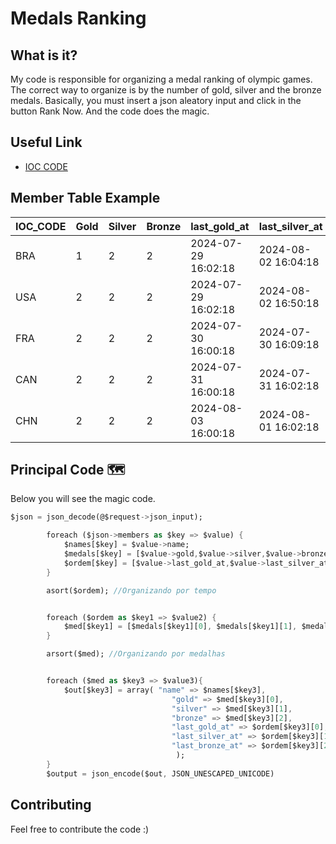 # Medals Ranking

## What is it?
My code is responsible for organizing a medal ranking of olympic games.
The correct way to organize is by the number of gold, silver and the bronze medals.
Basically, you must insert a json aleatory input and click in the button Rank Now.
And the code does the magic.

## Useful Link
- [IOC CODE](https://en.wikipedia.org/wiki/List_of_IOC_country_codes)


## Member Table Example

| IOC_CODE | Gold | Silver| Bronze | last_gold_at        | last_silver_at      | last_bronze_at      |
| ---      |  --- | ---   | ---    | ---                 | ---                 | ---                 |
| BRA      | 1    |  2    |  2     | 2024-07-29 16:02:18 | 2024-08-02 16:04:18 | 2024-08-10 16:02:18 |
| USA      | 2    |  2    |  2     | 2024-07-29 16:02:18 | 2024-08-02 16:50:18 | 2024-08-01 16:30:18 |
| FRA      | 2    |  2    |  2     | 2024-07-30 16:00:18 | 2024-07-30 16:09:18 | 2024-07-30 16:21:18 |
| CAN      | 2    |  2    |  2     | 2024-07-31 16:00:18 | 2024-07-31 16:02:18 | 2024-07-31 06:22:18 |
| CHN      | 2    |  2    |  2     | 2024-08-03 16:00:18 | 2024-08-01 16:02:18 | 2024-08-01 16:22:18 |


## Principal Code 🗺️ 

Below you will see the magic code.

```dart
$json = json_decode(@$request->json_input);

        foreach ($json->members as $key => $value) {
            $names[$key] = $value->name;
            $medals[$key] = [$value->gold,$value->silver,$value->bronze];
            $ordem[$key] = [$value->last_gold_at,$value->last_silver_at,$value->last_bronze_at];
        }

        asort($ordem); //Organizando por tempo   


        foreach ($ordem as $key1 => $value2) {
            $med[$key1] = [$medals[$key1][0], $medals[$key1][1], $medals[$key1][2]];
        }

        arsort($med); //Organizando por medalhas


        foreach ($med as $key3 => $value3){
            $out[$key3] = array( "name" => $names[$key3],
                                    "gold" => $med[$key3][0],
                                    "silver" => $med[$key3][1],
                                    "bronze" => $med[$key3][2],
                                    "last_gold_at" => $ordem[$key3][0],
                                    "last_silver_at" => $ordem[$key3][1],
                                    "last_bronze_at" => $ordem[$key3][2],
                                     );
        }
        $output = json_encode($out, JSON_UNESCAPED_UNICODE)

```


## Contributing

Feel free to contribute the code :)


